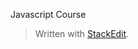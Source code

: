 Javascript Course


> Written with [StackEdit](https://stackedit.io/).
<!--stackedit_data:
eyJoaXN0b3J5IjpbLTEwMTkzNTEzNzRdfQ==
-->